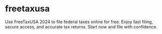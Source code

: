 # freetaxusa
Use FreeTaxUSA 2024 to file federal taxes online for free. Enjoy fast filing, secure access, and accurate tax returns. Start now and file with confidence.
